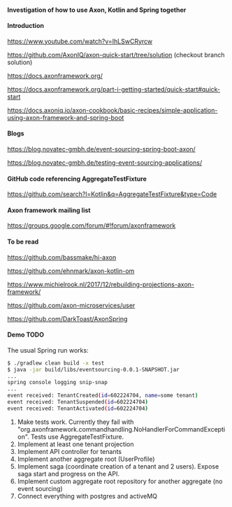 #### Investigation of how to use Axon, Kotlin and Spring together

#### Introduction
https://www.youtube.com/watch?v=IhLSwCRyrcw

https://github.com/AxonIQ/axon-quick-start/tree/solution (checkout branch solution)

https://docs.axonframework.org/

https://docs.axonframework.org/part-i-getting-started/quick-start#quick-start

https://docs.axoniq.io/axon-cookbook/basic-recipes/simple-application-using-axon-framework-and-spring-boot


#### Blogs
https://blog.novatec-gmbh.de/event-sourcing-spring-boot-axon/

https://blog.novatec-gmbh.de/testing-event-sourcing-applications/


#### GitHub code referencing AggregateTestFixture
https://github.com/search?l=Kotlin&q=AggregateTestFixture&type=Code


#### Axon framework mailing list
https://groups.google.com/forum/#!forum/axonframework


#### To be read
https://github.com/bassmake/hi-axon

https://github.com/ehnmark/axon-kotlin-om

https://www.michielrook.nl/2017/12/rebuilding-projections-axon-framework/

https://github.com/axon-microservices/user

https://github.com/DarkToast/AxonSpring


#### Demo TODO

The usual Spring run works:
```bash
$ ./gradlew clean build -x test
$ java -jar build/libs/eventsourcing-0.0.1-SNAPSHOT.jar
...
spring console logging snip-snap
...
event received: TenantCreated(id=602224704, name=some tenant)
event received: TenantSuspended(id=602224704)
event received: TenantActivated(id=602224704)
```

1. Make tests work. Currently they fail with "org.axonframework.commandhandling.NoHandlerForCommandException". Tests use AggregateTestFixture.
2. Implement at least one tenant projection
3. Implement API controller for tenants
4. Implement another aggregate root (UserProfile)
5. Implement saga (coordinate creation of a tenant and 2 users). Expose saga start and progress on the API.
6. Implement custom aggregate root repository for another aggregate (no event sourcing)
7. Connect everything with postgres and activeMQ
